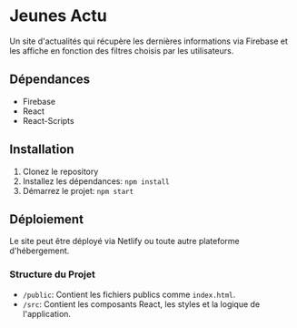 
# Jeunes Actu

Un site d'actualités qui récupère les dernières informations via Firebase et les affiche en fonction des filtres choisis par les utilisateurs.

## Dépendances

- Firebase
- React
- React-Scripts

## Installation

1. Clonez le repository
2. Installez les dépendances: `npm install`
3. Démarrez le projet: `npm start`

## Déploiement

Le site peut être déployé via Netlify ou toute autre plateforme d'hébergement.

### Structure du Projet

- `/public`: Contient les fichiers publics comme `index.html`.
- `/src`: Contient les composants React, les styles et la logique de l'application.
    